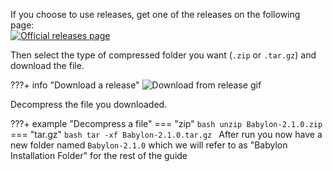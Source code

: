 If you choose to use releases, get one of the releases on the following page:  
[![Official releases page](https://img.shields.io/badge/-Official_releases_page-informational?style=for-the-badge&logo=github)](https://github.com/Cosmo-Tech/Babylon/releases)

Then select the type of compressed folder you want (`.zip` or `.tar.gz`) and download the file.

???+ info "Download a release"
    ![Download from release gif](../assets/Download_from_release.gif)

Decompress the file you downloaded.

???+ example "Decompress a file"
    === "zip"
        ```bash
        unzip Babylon-2.1.0.zip
        ```
    === "tar.gz"
        ```bash
        tar -xf Babylon-2.1.0.tar.gz
        ```
After run you now have a new folder named `Babylon-2.1.0` which we will refer to as "Babylon Installation Folder" for the rest of the guide